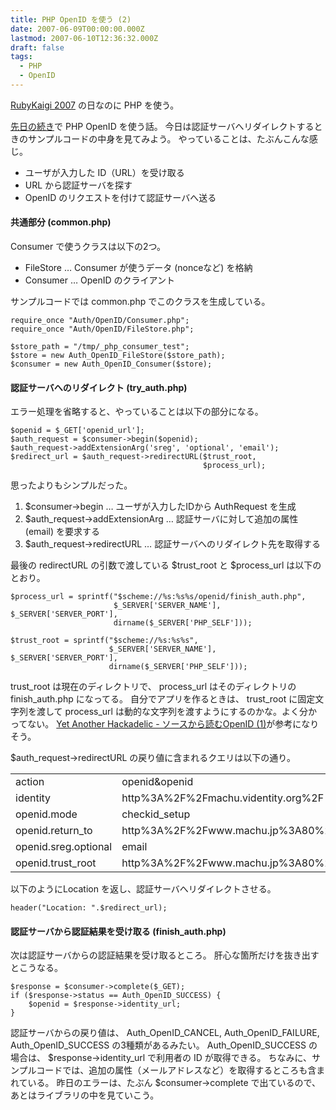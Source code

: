 ```yaml
---
title: PHP OpenID を使う (2)
date: 2007-06-09T00:00:00.000Z
lastmod: 2007-06-10T12:36:32.000Z
draft: false
tags:
  - PHP
  - OpenID
---
```


[RubyKaigi 2007](http://jp.rubyist.net/RubyKaigi2007/) の日なのに PHP を使う。

[先日の続き](/posts/20070606/p01)で PHP OpenID を使う話。 今日は認証サーバへリダイレクトするときのサンプルコードの中身を見てみよう。 やっていることは、たぶんこんな感じ。

- ユーザが入力した ID（URL）を受け取る
- URL から認証サーバを探す
- OpenID のリクエストを付けて認証サーバへ送る

#### 共通部分 (common.php)

Consumer で使うクラスは以下の2つ。

- FileStore … Consumer が使うデータ (nonceなど) を格納
- Consumer … OpenID のクライアント

サンプルコードでは common.php でこのクラスを生成している。

```
require_once "Auth/OpenID/Consumer.php";
require_once "Auth/OpenID/FileStore.php";

$store_path = "/tmp/_php_consumer_test";
$store = new Auth_OpenID_FileStore($store_path);
$consumer = new Auth_OpenID_Consumer($store);
```

#### 認証サーバへのリダイレクト (try_auth.php)

エラー処理を省略すると、やっていることは以下の部分になる。

```
$openid = $_GET['openid_url'];
$auth_request = $consumer->begin($openid);
$auth_request->addExtensionArg('sreg', 'optional', 'email');
$redirect_url = $auth_request->redirectURL($trust_root,
                                           $process_url);
```

思ったよりもシンプルだった。

1. $consumer->begin … ユーザが入力したIDから AuthRequest を生成
2. $auth_request->addExtensionArg … 認証サーバに対して追加の属性 (email) を要求する
3. $auth_request->redirectURL … 認証サーバへのリダイレクト先を取得する

最後の redirectURL の引数で渡している $trust_root と $process_url は以下のとおり。

```
$process_url = sprintf("$scheme://%s:%s%s/openid/finish_auth.php",
                       $_SERVER['SERVER_NAME'], $_SERVER['SERVER_PORT'],
                       dirname($_SERVER['PHP_SELF']));

$trust_root = sprintf("$scheme://%s:%s%s",
                      $_SERVER['SERVER_NAME'], $_SERVER['SERVER_PORT'],
                      dirname($_SERVER['PHP_SELF']));
```

trust_root は現在のディレクトリで、 process_url はそのディレクトリの finish_auth.php になってる。 自分でアプリを作るときは、 trust_root に固定文字列を渡して process_url は動的な文字列を渡すようにするのかな。よく分かってない。 [Yet Another Hackadelic - ソースから読むOpenID (1)](http://d.hatena.ne.jp/ZIGOROu/20070328/1175082885)が参考になりそう。

$auth_request->redirectURL の戻り値に含まれるクエリは以下の通り。

|                      |                                                                               |
| -------------------- | ----------------------------------------------------------------------------- |
| action               | openid\&openid                                                                |
| identity             | http%3A%2F%2Fmachu.videntity.org%2F                                           |
| openid.mode          | checkid_setup                                                                 |
| openid.return_to     | http%3A%2F%2Fwww\.machu.jp%3A80%2Fopenid%2Ffinish_auth.php%3Fnonce%3DOX2ioGxj |
| openid.sreg.optional | email                                                                         |
| openid.trust_root    | http%3A%2F%2Fwww\.machu.jp%3A80%2Fopenid                                      |

以下のようにLocation を返し、認証サーバへリダイレクトさせる。

```
header("Location: ".$redirect_url);
```

#### 認証サーバから認証結果を受け取る (finish_auth.php)

次は認証サーバからの認証結果を受け取るところ。 肝心な箇所だけを抜き出すとこうなる。

```
$response = $consumer->complete($_GET);
if ($response->status == Auth_OpenID_SUCCESS) {
    $openid = $response->identity_url;
}
```

認証サーバからの戻り値は、 Auth_OpenID_CANCEL, Auth_OpenID_FAILURE, Auth_OpenID_SUCCESS の3種類があるみたい。 Auth_OpenID_SUCCESS の場合は、 $response->identity_url で利用者の ID が取得できる。 ちなみに、サンプルコードでは、追加の属性（メールアドレスなど）を取得するところも含まれている。 昨日のエラーは、たぶん $consumer->complete で出ているので、あとはライブラリの中を見ていこう。
